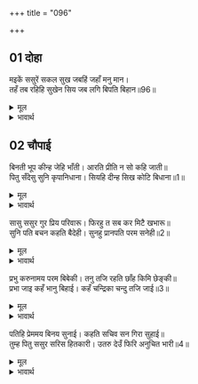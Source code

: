 +++
title = "096"

+++


## 01 दोहा
मइकें ससुरें सकल सुख जबहिं जहाँ मनु मान।  
तहँ तब रहिहि सुखेन सिय जब लगि बिपति बिहान॥96॥  

<details><summary>मूल</summary>

मइकें ससुरें सकल सुख जबहिं जहाँ मनु मान।  
तहँ तब रहिहि सुखेन सिय जब लगि बिपति बिहान॥96॥  
</details>

<details><summary>भावार्थ</summary>

सीता के मायके (पिता के घर) और ससुराल में सब सुख हैं। जब तक यह विपत्ति दूर नहीं होती, तब तक वे जब जहाँ जी चाहें, वहीं सुख से रहेङ्गी॥96॥  
</details>




<div class="audioEmbed"  caption="AIR-वाचनम्" src="https://archive
.org/download/rAmcharitmAnas-AIR/EPI-164.mp3"></div>


## 02 चौपाई
बिनती भूप कीन्ह जेहि भाँती। आरति प्रीति न सो कहि जाती॥  
पितु सँदेसु सुनि कृपानिधाना। सियहि दीन्ह सिख कोटि बिधाना॥1॥  

<details><summary>मूल</summary>

बिनती भूप कीन्ह जेहि भाँती। आरति प्रीति न सो कहि जाती॥  
पितु सँदेसु सुनि कृपानिधाना। सियहि दीन्ह सिख कोटि बिधाना॥1॥  
</details>

<details><summary>भावार्थ</summary>

राजा ने जिस तरह (जिस दीनता और प्रेम से) विनती की है, वह दीनता और प्रेम कहा नहीं जा सकता। कृपानिधान श्री रामचन्द्रजी ने पिता का सन्देश सुनकर सीताजी को करोडों (अनेकों) प्रकार से सीख दी॥1॥  
</details>

सासु ससुर गुर प्रिय परिवारू। फिरहु त सब कर मिटै खभारू॥  
सुनि पति बचन कहति बैदेही। सुनहु प्रानपति परम सनेही॥2॥  

<details><summary>मूल</summary>

सासु ससुर गुर प्रिय परिवारू। फिरहु त सब कर मिटै खभारू॥  
सुनि पति बचन कहति बैदेही। सुनहु प्रानपति परम सनेही॥2॥  
</details>

<details><summary>भावार्थ</summary>

(उन्होन्ने कहा-) जो तुम घर लौट जाओ, तो सास, ससुर, गुरु, प्रियजन एवं कुटुम्बी सबकी चिन्ता मिट जाए। पति के वचन सुनकर जानकीजी कहती हैं- हे प्राणपति! हे परम स्नेही! सुनिए॥2॥  
</details>

प्रभु करुनामय परम बिबेकी। तनु तजि रहति छाँह किमि छेङ्की॥  
प्रभा जाइ कहँ भानु बिहाई। कहँ चन्द्रिका चन्दु तजि जाई॥3॥  

<details><summary>मूल</summary>

प्रभु करुनामय परम बिबेकी। तनु तजि रहति छाँह किमि छेङ्की॥  
प्रभा जाइ कहँ भानु बिहाई। कहँ चन्द्रिका चन्दु तजि जाई॥3॥  
</details>

<details><summary>भावार्थ</summary>

हे प्रभो! आप करुणामय और परम ज्ञानी हैं। (कृपा करके विचार तो कीजिए) शरीर को छोडकर छाया अलग कैसे रोकी रह सकती है? सूर्य की प्रभा सूर्य को छोडकर कहाँ जा सकती है? और चाँदनी चन्द्रमा को त्यागकर कहाँ जा सकती है?॥3॥  
</details>

पतिहि प्रेममय बिनय सुनाई। कहति सचिव सन गिरा सुहाई॥  
तुम्ह पितु ससुर सरिस हितकारी। उतरु देउँ फिरि अनुचित भारी॥4॥  

<details><summary>मूल</summary>

पतिहि प्रेममय बिनय सुनाई। कहति सचिव सन गिरा सुहाई॥  
तुम्ह पितु ससुर सरिस हितकारी। उतरु देउँ फिरि अनुचित भारी॥4॥  
</details>

<details><summary>भावार्थ</summary>

इस प्रकार पति को प्रेममयी विनती सुनाकर सीताजी मन्त्री से सुहावनी वाणी कहने लगीं- आप मेरे पिताजी और ससुरजी के समान मेरा हित करने वाले हैं। आपको मैं बदले में उत्तर देती हूँ, यह बहुत ही अनुचित है॥4॥  
</details>

